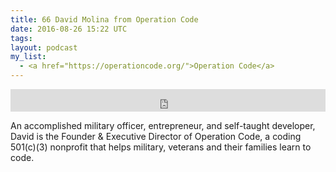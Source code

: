 ```yaml
---
title: 66 David Molina from Operation Code
date: 2016-08-26 15:22 UTC
tags:
layout: podcast
my_list:
  - <a href="https://operationcode.org/">Operation Code</a>
---
```


<iframe frameborder='0' height='36px' scrolling='no' seamless src='https://simplecast.com/e/45410?style=light' width='100%'></iframe>

An accomplished military officer, entrepreneur, and self-taught developer, David is the Founder & Executive Director of Operation Code, a coding 501(c)(3) nonprofit that helps military, veterans and their families learn to code.
